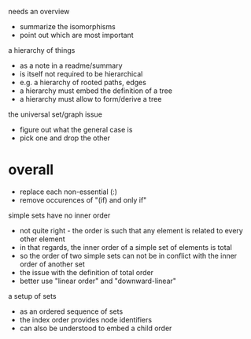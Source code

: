 
needs an overview
- summarize the isomorphisms
- point out which are most important

a hierarchy of things
- as a note in a readme/summary
- is itself not required to be hierarchical
- e.g. a hierarchy of rooted paths, edges
- a hierarchy must embed the definition of a tree
- a hierarchy must allow to form/derive a tree

the universal set/graph issue
- figure out what the general case is
- pick one and drop the other

# overall

- replace each non-essential (:)
- remove occurences of "(if) and only if"

simple sets have no inner order
- not quite right - the order is such that
  any element is related to every other element
- in that regards, the inner order of a simple
  set of elements is total
- so the order of two simple sets can not be in
  conflict with the inner order of another set
- the issue with the definition of total order
- better use "linear order" and "downward-linear"

a setup of sets
- as an ordered sequence of sets
- the index order provides node identifiers
- can also be understood to embed a child order

